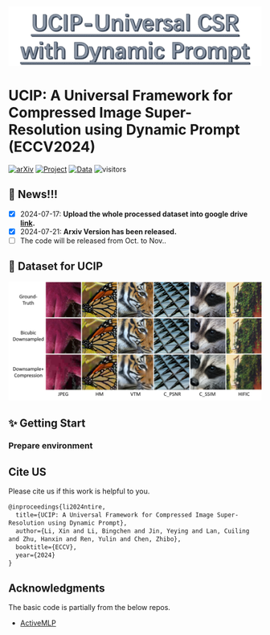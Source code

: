 <p align="center">
  <img src="./figs/UCIP.png" alt="image" style="width:1000px;">
</p>

# UCIP: A Universal Framework for Compressed Image Super-Resolution using Dynamic Prompt (ECCV2024)

[![arXiv](https://img.shields.io/badge/arXiv-Paper-<COLOR>.svg)](https://arxiv.org/pdf/2407.13108)  [![Project](https://img.shields.io/badge/Project-Page-blue.svg)](https://lixinustc.github.io/UCIP.github.io/) [![Data](https://img.shields.io/badge/Dataset-Link-magenta.svg)](https://drive.google.com/file/d/1LwZiTOofyhJTZb3yILSC9mCX1gsxTdrA/view) 
![visitors](https://visitor-badge.laobi.icu/badge?page_id=lixinustc/UCIP)
## :bookmark: News!!!
- [x] 2024-07-17: **Upload the whole processed dataset into google drive [link](https://drive.google.com/file/d/1LwZiTOofyhJTZb3yILSC9mCX1gsxTdrA/view).**
- [x] 2024-07-21: **Arxiv Version has been released.**
- [ ] The code will be released from Oct. to Nov..

## 📌 Dataset for UCIP 
<p align="center">
  <img src="./figs/UCSR_dataset.png" alt="image" style="width:1000px;">
</p>


## :sparkles: Getting Start

### Prepare environment


## Cite US
Please cite us if this work is helpful to you.

```
@inproceedings{li2024ntire,
  title={UCIP: A Universal Framework for Compressed Image Super-Resolution using Dynamic Prompt},
  author={Li, Xin and Li, Bingchen and Jin, Yeying and Lan, Cuiling and Zhu, Hanxin and Ren, Yulin and Chen, Zhibo},
  booktitle={ECCV},
  year={2024}
}
```

## Acknowledgments
The basic code is partially from the below repos.
- [ActiveMLP](link)
